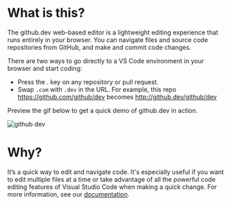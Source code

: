 # What is this?

The github.dev web-based editor is a lightweight editing experience that runs entirely in your browser. You can navigate files and source code repositories from GitHub, and make and commit code changes.

There are two ways to go directly to a VS Code environment in your browser and start coding:

* Press the . key on any repository or pull request.
* Swap `.com` with `.dev` in the URL. For example, this repo https://github.com/github/dev becomes http://github.dev/github/dev

Preview the gif below to get a quick demo of github.dev in action.

![github dev](https://user-images.githubusercontent.com/856858/130119109-4769f2d7-9027-4bc4-a38c-10f297499e8f.gif)

# Why?
It’s a quick way to edit and navigate code. It's especially useful if you want to edit multiple files at a time or take advantage of all the powerful code editing features of Visual Studio Code when making a quick change. For more information, see our [documentation](https://github.co/codespaces-editor-help).




<!-- 
# anotações



// const mensagem: string = "Hello World"*/

/*1. Atribua valores a três variáveis e depois exiba o valor
delas.*/

// let ligado:boolean = false;
// let palavras:string = "Hello World";
// let age:number = 15;

// console.log(ligado)
// console.log(palavras)
// console.log(age)

/*2. Faça um algoritmo que receba dois números e ao
final mostre a soma, subtração, multiplicação e a
divisão dos números lidos.*/

// var a = 5;
// var b = 10;
// console.log("Começando a calcular...")
// console.log("soma", a + b);
// console.log("multiplicacao", a - b);
// console.log("divisao", a * b)

/*17. Faça um algoritmo que leia um número e informe
se é um número positivo ou negativo.*/

17. 
function checkNumber(num: number): string {
    if (Math.sign(num) === 1) {
        return "O número é positivo.";
    } else if (Math.sign(num) === -1) {
        return "O número é negativo.";
    } else {
        return "O número é zero.";
    }
}
 -->